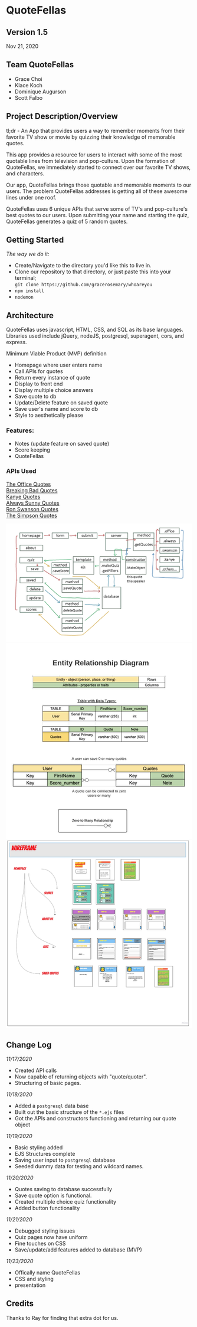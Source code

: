 # QuoteFellas
## Version 1.5  
Nov 21, 2020  
## Team QuoteFellas 
+ Grace Choi
+ Klace Koch
+ Dominique Augurson
+ Scott Falbo

## Project Description/Overview
tl;dr - An App that provides users a way to remember moments from their favorite TV show or movie by quizzing their knowledge of memorable quotes. 

This app provides a resource for users to interact with some of the most quotable lines from television and pop-culture. Upon the formation of QuoteFellas, we immediately started to connect over our favorite TV shows, and characters. 

Our app, QuoteFellas brings those quotable and memorable moments to our users. The problem QuoteFellas addresses is getting all of these awesome lines under one roof.

QuoteFellas uses 6 unique APIs that serve some of TV's and pop-culture's best quotes to our users. Upon submitting your name and starting the quiz, QuoteFellas generates a quiz of 5 random quotes. 

## Getting Started
*The way we do it:*
- Create/Navigate to the directory you'd like this to live in.
- Clone our repository to that directory, or just paste this into your terminal;  
 ``git clone https://github.com/gracerosemary/whoareyou``
- ``npm install``
- ``nodemon`` 

## Architecture

QuoteFellas uses javascript, HTML, CSS, and SQL as its base languages. Libraries used include jQuery, nodeJS, postgresql, superagent, cors, and express.

Minimum Viable Product (MVP) definition
- Homepage where user enters name
- Call APIs for quotes
- Return every instance of quote
- Display to front end
- Display multiple choice answers
- Save quote to db 
- Update/Delete feature on saved quote
- Save user's name and score to db
- Style to aesthetically please

### Features: 
- Notes (update feature on saved quote)
- Score keeping
- QuoteFellas

### APIs Used
[The Office Quotes](https://www.officeapi.dev/)  
[Breaking Bad Quotes](https://public-apis.xyz/breaking-bad-quotes-7116)  
[Kanye Quotes](https://kanye.rest/)  
[Always Sunny Quotes](http://www.sunnyquotes.net/api/)  
[Ron Swanson Quotes](https://ron-swanson-quotes.herokuapp.com/v2/quotes)  
[The Simpson Quotes](https://thesimpsonsquoteapi.glitch.me/)  


![domain](./readme-assets/domain.jpg)
![Entity Relationship Diagram](./readme-assets/ERD.jpeg)  
![wireframe](./readme-assets/wireframe.jpg)



## Change Log
*11/17/2020*
- Created API calls  
- Now capable of returning objects with "quote/quoter".
- Structuring of basic pages.

*11/18/2020*
+ Added a `postgresql` data base
+ Built out the basic structure of the `*.ejs` files
+ Got the APIs and constructors functioning and returning our quote object

*11/19/2020*  
- Basic styling added
- EJS Structures complete
- Saving user input to `postgresql` database
- Seeded dummy data for testing and wildcard names.  

*11/20/2020* 
- Quotes saving to database successfully
- Save quote option is functional.
- Created multiple choice quiz functionality 
- Added button functionality

*11/21/2020*
- Debugged styling issues
- Quiz pages now have uniform 
- Fine touches on CSS
- Save/update/add features added to database (MVP)

*11/23/2020*
- Offically name QuoteFellas
- CSS and styling
- presentation

## Credits  
Thanks to Ray for finding that extra dot for us.
